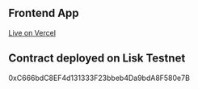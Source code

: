 ## Frontend App

[Live on Vercel](https://creator-rewards-nftt-fjooad9vy-ruthchisoms-projects.vercel.app)

## Contract deployed on Lisk Testnet

0xC666bdC8EF4d131333F23bbeb4Da9bdA8F580e7B
```

